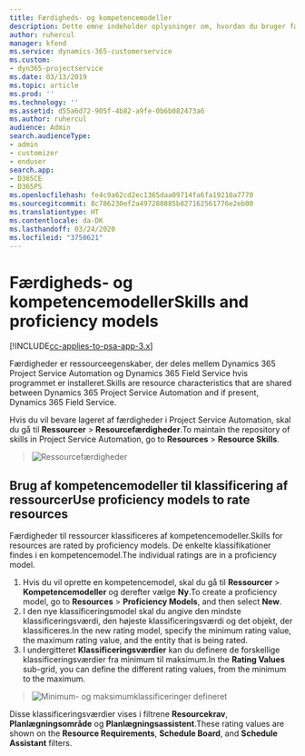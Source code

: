 ```yaml
---
title: Færdigheds- og kompetencemodeller
description: Dette emne indeholder oplysninger om, hvordan du bruger færdigheds- og kompetencemodeller.
author: ruhercul
manager: kfend
ms.service: dynamics-365-customerservice
ms.custom:
- dyn365-projectservice
ms.date: 03/13/2019
ms.topic: article
ms.prod: ''
ms.technology: ''
ms.assetid: d55a6d72-905f-4b82-a9fe-0b6b082473a6
ms.author: ruhercul
audience: Admin
search.audienceType:
- admin
- customizer
- enduser
search.app:
- D365CE
- D365PS
ms.openlocfilehash: fe4c9a62cd2ec1365daa09714fa6fa19210a7770
ms.sourcegitcommit: 8c786230ef2a497280885b827162561776e2eb00
ms.translationtype: HT
ms.contentlocale: da-DK
ms.lasthandoff: 03/24/2020
ms.locfileid: "3750621"
---
```

# <a name="skills-and-proficiency-models"></a><span data-ttu-id="45fdc-103">Færdigheds- og kompetencemodeller</span><span class="sxs-lookup"><span data-stu-id="45fdc-103">Skills and proficiency models</span></span>

[!INCLUDE[cc-applies-to-psa-app-3.x](../includes/cc-applies-to-psa-app-3x.md)]

<span data-ttu-id="45fdc-104">Færdigheder er ressourceegenskaber, der deles mellem Dynamics 365 Project Service Automation og Dynamics 365 Field Service hvis programmet er installeret.</span><span class="sxs-lookup"><span data-stu-id="45fdc-104">Skills are resource characteristics that are shared between Dynamics 365 Project Service Automation and if present, Dynamics 365 Field Service.</span></span> 

<span data-ttu-id="45fdc-105">Hvis du vil bevare lageret af færdigheder i Project Service Automation, skal du gå til **Ressourcer** \> **Resourcefærdigheder**.</span><span class="sxs-lookup"><span data-stu-id="45fdc-105">To maintain the repository of skills in Project Service Automation, go to **Resources** \> **Resource Skills**.</span></span> 

> ![Ressourcefærdigheder](media/Resource-Management-image84.png)

## <a name="use-proficiency-models-to-rate-resources"></a><span data-ttu-id="45fdc-107">Brug af kompetencemodeller til klassificering af ressourcer</span><span class="sxs-lookup"><span data-stu-id="45fdc-107">Use proficiency models to rate resources</span></span>

<span data-ttu-id="45fdc-108">Færdigheder til ressourcer klassificeres af kompetencemodeller.</span><span class="sxs-lookup"><span data-stu-id="45fdc-108">Skills for resources are rated by proficiency models.</span></span> <span data-ttu-id="45fdc-109">De enkelte klassifikationer findes i en kompetencemodel.</span><span class="sxs-lookup"><span data-stu-id="45fdc-109">The individual ratings are in a proficiency model.</span></span> 

1. <span data-ttu-id="45fdc-110">Hvis du vil oprette en kompetencemodel, skal du gå til **Ressourcer** \> **Kompetencemodeller** og derefter vælge **Ny**.</span><span class="sxs-lookup"><span data-stu-id="45fdc-110">To create a proficiency model, go to **Resources** \> **Proficiency Models**, and then select **New**.</span></span>
2. <span data-ttu-id="45fdc-111">I den nye klassificeringsmodel skal du angive den mindste klassificeringsværdi, den højeste klassificeringsværdi og det objekt, der klassificeres.</span><span class="sxs-lookup"><span data-stu-id="45fdc-111">In the new rating model, specify the minimum rating value, the maximum rating value, and the entity that is being rated.</span></span>
3. <span data-ttu-id="45fdc-112">I undergitteret **Klassificeringsværdier** kan du definere de forskellige klassificeringsværdier fra minimum til maksimum.</span><span class="sxs-lookup"><span data-stu-id="45fdc-112">In the **Rating Values** sub-grid, you can define the different rating values, from the minimum to the maximum.</span></span>

> ![Minimum- og maksimumklassificeringer defineret](media/Resource-Management-image85.png)

<span data-ttu-id="45fdc-114">Disse klassificeringsværdier vises i filtrene **Resourcekrav**, **Planlægningsområde** og **Planlægningsassistent**.</span><span class="sxs-lookup"><span data-stu-id="45fdc-114">These rating values are shown on the **Resource Requirements**, **Schedule Board**, and **Schedule Assistant** filters.</span></span>
